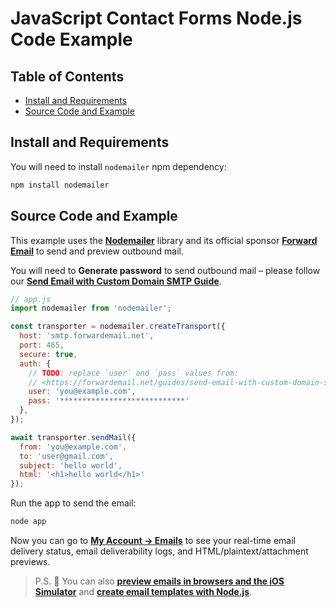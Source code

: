 # JavaScript Contact Forms Node.js Code Example


## Table of Contents

* [Install and Requirements](#install-and-requirements)
* [Source Code and Example](#source-code-and-example)


## Install and Requirements

You will need to install `nodemailer` npm dependency:

```sh
npm install nodemailer
```


## Source Code and Example

This example uses the **[Nodemailer](https://github.com/nodemailer/nodemailer)** library and its official sponsor **[Forward Email](https://forwardemail.net)** to send and preview outbound mail.

You will need to <strong class="text-success"><i class="fa fa-key"></i> Generate password</strong> to send outbound mail – please follow our **[Send Email with Custom Domain SMTP Guide](/guides/send-email-with-custom-domain-smtp)**.

<!-- https://github.com/nodemailer/nodemailer-web/pull/22 -->

```js
// app.js
import nodemailer from 'nodemailer';

const transporter = nodemailer.createTransport({
  host: 'smtp.forwardemail.net',
  port: 465,
  secure: true,
  auth: {
    // TODO: replace `user` and `pass` values from:
    // <https://forwardemail.net/guides/send-email-with-custom-domain-smtp>
    user: 'you@example.com',
    pass: '****************************'
  },
});

await transporter.sendMail({
  from: 'you@example.com',
  to: 'user@gmail.com',
  subject: 'hello world',
  html: '<h1>hello world</h1>'
});
```

Run the app to send the email:

```sh
node app
```

Now you can go to **[My Account → Emails](/my-account/emails)** to see your real-time email delivery status, email deliverability logs, and HTML/plaintext/attachment previews.

> P.S. :tada: You can also **[preview emails in browsers and the iOS Simulator](/docs/test-preview-email-rendering-browsers-ios-simulator)** and **[create email templates with Node.js](/docs/send-emails-with-node-js-javascript)**.
